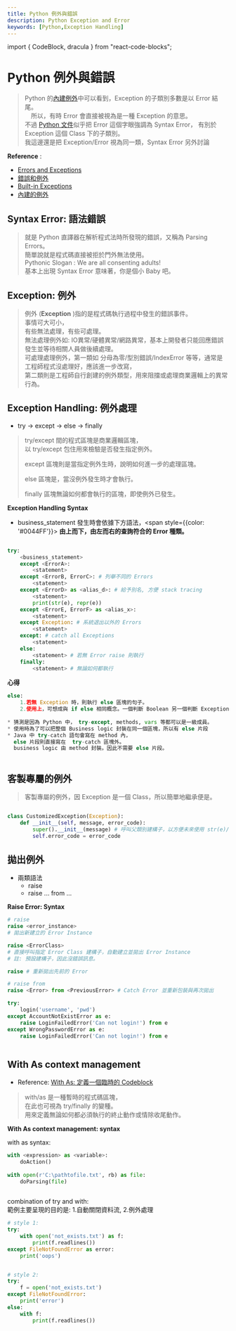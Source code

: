 ```yaml
---
title: Python 例外與錯誤
description: Python Exception and Error
keywords: [Python,Exception Handling]
---
```

import { CodeBlock, dracula  } from "react-code-blocks";

# Python 例外與錯誤
> Python 的[內建例外](https://docs.python.org/zh-tw/3/library/exceptions.html#bltin-exceptions)中可以看到，Exception 的子類別多數是以 Error 結尾。  
>　所以，有時 Error 會直接被視為是一種 Exception 的意思。  
> 不過 [Python 文件](https://docs.python.org/3/tutorial/errors.html)似乎把 Error 這個字眼強調為 Syntax Error，
> 有別於 Exception 這個 Class 下的子類別。    
> 我這邊還是把 Exception/Error 視為同一類，Syntax Error 另外討論

__Reference__ :<br/>
* [Errors and Exceptions](https://docs.python.org/3/tutorial/errors.html)
* [錯誤和例外](https://docs.python.org/zh-tw/3/tutorial/errors.html)
* [Built-in Exceptions](https://docs.python.org/3/library/exceptions.html#bltin-exceptions)
* [內建的例外](https://docs.python.org/zh-tw/3/library/exceptions.html#bltin-exceptions)

## Syntax Error: 語法錯誤
> 就是 Python 直譯器在解析程式法時所發現的錯誤，又稱為 Parsing Errors。  
> 簡單說就是程式碼直接被拒於門外無法使用。  
> Pythonic Slogan : We are all consenting adults!   
> 基本上出現 Syntax Error 意味著，你是個小 Baby 吧。  


## Exception: 例外
> 例外 \(__Exception__ \)指的是程式碼執行過程中發生的錯誤事件。  
> 事情可大可小，  
> 有些無法處理，有些可處理。  
> 無法處理例外如: IO異常/硬體異常/網路異常，基本上開發者只能回應錯誤發生並等待相關人員做後續處理。    
> 可處理處理例外，第一類如 分母為零/型別錯誤/IndexError 等等，通常是工程師程式沒處理好，應該進一步改寫，  
> 第二類則是工程師自行創建的例外類型，用來阻擋或處理商業邏輯上的異常行為。

## Exception Handling: 例外處理
* try -> except -> else -> finally

> try/except 間的程式區塊是商業邏輯區塊，  
> 以 try/except 包住用來檢驗是否發生指定例外。  
> 
> except 區塊則是當指定例外生時，說明如何進一步的處理區塊。
> 
> else 區塊是，當沒例外發生時才會執行。
> 
> finally 區塊無論如何都會執行的區塊，即使例外已發生。

__Exception Handling Syntax__ <br/>
* business_statement 發生時會依據下方語法，<span style={{color: '#0044FF'}}> __由上而下，由左而右的查詢符合的 Error 種類。__ </span>

```python

try:
    <business_statement>
    except <ErrorA>: 
        <statement>
    except <ErrorB, ErrorC>: # 列舉不同的 Errors
        <statement>
    except <ErrorD> as <alias_d>: # 給予別名, 方便 stack tracing
        <statement>
        print(str(e), repr(e))
    except <ErrorE, ErrorF> as <alias_x>:
        <statement>
    except Exception: # 系統退出以外的 Errors
        <statement>
    except: # catch all Exceptions   
        <statement>
    else:   
        <statement> # 若無 Error raise 則執行   
    finally:    
        <statement> # 無論如何都執行   

```

__心得__ <br/>

```python
else:
    1.若無 Exception 時，則執行 else 區塊的句子。
    2.使用上，可想成與 if else 相同概念。一個判斷 Boolean 另一個判斷 Exception。
    
* 猜測是因為 Python 中， try-except, methods, vars 等都可以是一級成員。
* 使用時為了可以把整個 Business logic 封裝在同一個區塊，所以有 else 片段
* Java 中 try-catch 語句會寫在 method 內，
  else 片段則直接寫在  try-catch 區塊外。
  business logic 由 method 封裝。因此不需要 else 片段。
    
```

## 客製專屬的例外

> 客製專屬的例外，因 Exception 是一個 Class，所以簡單地繼承便是。  

```python

class CustomizedException(Exception):
    def __init__(self, message, error_code):
        super().__init__(message) # 呼叫父類別建構子，以方便未來使用 str(e)/repr(e) 等取異常內容
        self.error_code = error_code
```

## 拋出例外
* 兩類語法
    * raise  
    * raise ... from ...

__Raise Error: Syntax__

```python
# raise
raise <error_instance> 
# 拋出新建立的 Error Instance

raise <ErrorClass> 
# 直接呼叫指定 Error Class 建構子，自動建立並拋出 Error Instance
# 註: 預設建構子，因此沒錯誤訊息。

raise # 重新拋出先前的 Error

# raise from
raise <Error> from <PreviousError> # Catch Error 並重新包裝與再次拋出

try: 
    login('username', 'pwd')
except AccountNotExistError as e:
    raise LoginFailedError('Can not login!') from e
except WrongPasswordError as e:
    raise LoginFailedError('Can not login!') from e
    
```


## With As context management <span id="with_as_codeblock">&nbsp;</span>

* Reference: [With As: 定義一個臨時的 Codeblock](../Python_File#with_as_codeblock) 

> with/as 是一種暫時的程式碼區塊，  
> 在此也可視為 try/finally 的變種。  
> 用來定義無論如何都必須執行的終止動作或情除收尾動作。  


__With As context management: syntax__ <br/>

with as syntax: 
 
```python
with <expression> as <variable>:
    doAction()
    
with open(r'C:\pathtofile.txt', rb) as file:
    doParsing(file)    
            
```

combination of try and with: <br/>
範例主要呈現的目的是: 1.自動關閉資料流, 2.例外處理 
 
```python  
# style 1:
try:
    with open('not_exists.txt') as f:
        print(f.readlines())
except FileNotFoundError as error: 
    print('oops')


# style 2:        
try:
    f = open('not_exists.txt')
except FileNotFoundError:
    print('error')
else:
    with f:
        print(f.readlines())
            
```